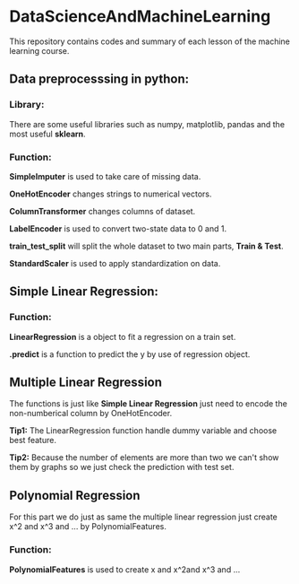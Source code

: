 # DataScienceAndMachineLearning
This repository contains codes and summary of each lesson of the machine learning course.

## Data preprocesssing in python:

### Library:
There are some useful libraries such as numpy, matplotlib, pandas and the most useful **sklearn**.

### Function:
__SimpleImputer__ is used to take care of missing data.

__OneHotEncoder__ changes strings to numerical vectors.

__ColumnTransformer__ changes columns of dataset.

__LabelEncoder__ is used to convert two-state data to 0 and 1.

__train_test_split__ will split the whole dataset to two main parts, **Train & Test**.

__StandardScaler__ is used to apply standardization on data.


## Simple Linear Regression:

### Function:
__LinearRegression__ is a object to fit a regression on a train set.

__.predict__ is a function to predict the y by use of regression object.

## Multiple Linear Regression
The functions is just like __Simple Linear Regression__ just need to encode the non-numberical column by OneHotEncoder.

__Tip1:__ The LinearRegression function handle dummy variable and choose best feature.

__Tip2:__ Because the number of elements are more than two we can't show them by graphs so we just check the prediction with test set.


## Polynomial Regression

For this part we do just as same the multiple linear regression just create x^2 and x^3 and ... by PolynomialFeatures.

### Function:
__PolynomialFeatures__ is used to create x and x^2and x^3 and ...
